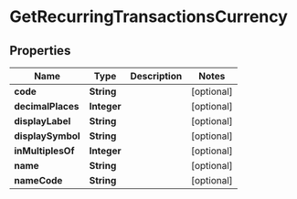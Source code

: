 

# GetRecurringTransactionsCurrency


## Properties

| Name | Type | Description | Notes |
|------------ | ------------- | ------------- | -------------|
|**code** | **String** |  |  [optional] |
|**decimalPlaces** | **Integer** |  |  [optional] |
|**displayLabel** | **String** |  |  [optional] |
|**displaySymbol** | **String** |  |  [optional] |
|**inMultiplesOf** | **Integer** |  |  [optional] |
|**name** | **String** |  |  [optional] |
|**nameCode** | **String** |  |  [optional] |



